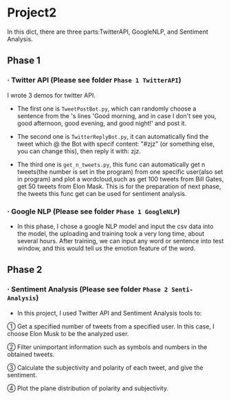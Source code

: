 # Project2 
In this dict, there are three parts:TwitterAPI, GoogleNLP, and Sentiment Analysis.
## Phase 1
### · Twitter API (Please see folder `Phase 1 TwitterAPI`)

I wrote 3 demos for twitter API. 

* The first one is `TweetPostBot.py`, which can randomly choose a sentence from the <The Truman Show>'s lines 'Good morning, and in case I don't see you, good afternoon, good evening, and good night!' and post it.
  
* The second one is `TwitterReplyBot.py`, it can automatically find the tweet which @ the Bot with specif content: "#zjz" (or something else, you can change this), then reply it with: zjz.
  
* The third one is `get_n_tweets.py`, this func can automatically get n tweets(the number is set in the program) from one specific user(also set in program) and plot a wordcloud,such as get 100 tweets from Bill Gates, get 50 tweets from Elon Mask. This is for the preparation of next phase, the tweets this func get can be used for sentiment analysis.

### · Google NLP (Please see folder `Phase 1 GoogleNLP`)

* In this phase, I chose a google NLP model and input the csv data into the model, the uploading and training took a very long time, about several hours.
After training, we can input any word or sentence into test window, and this would tell us the emotion feature of the word.
  
## Phase 2
### · Sentiment Analysis (Please see folder `Phase 2 Senti-Analysis`)
* In this project, I used Twitter API and Sentiment Analysis tools to:

① Get a specified number of tweets from a specified user. In this case, I choose Elon Musk to be the analyzed user.

② Filter unimportant information such as symbols and numbers in the obtained tweets.

③ Calculate the subjectivity and polarity of each tweet, and give the sentiment.

④ Plot the plane distribution of polarity and subjectivity.
